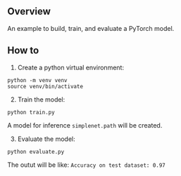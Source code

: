 Overview
----

An example to build, train, and evaluate a PyTorch model.

How to
----

1. Create a python virtual environment:

```
python -m venv venv
source venv/bin/activate
```

2. Train the model:

```
python train.py
```

A model for inference `simplenet.path` will be created.


3. Evaluate the model:

```
python evaluate.py
```

The outut will be like: `Accuracy on test dataset: 0.97`
